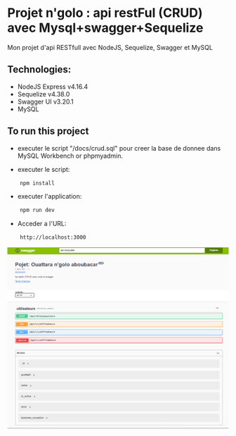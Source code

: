 
# Projet n'golo : api restFul (CRUD) avec Mysql+swagger+Sequelize

Mon projet d'api RESTfull  avec NodeJS, Sequelize, Swagger et MySQL

## Technologies:

- NodeJS Express v4.16.4
- Sequelize v4.38.0
- Swagger UI v3.20.1
- MySQL

## To run this project

- executer le script "/docs/crud.sql" pour creer la base de donnee dans MySQL Workbench or phpmyadmin.

- executer le script:

```sh
    npm install
```

- executer l'application:

```sh
    npm run dev
```

- Acceder a l'URL:

```batch
    http://localhost:3000
```

![Alt Text](/docs/swagger.png)

